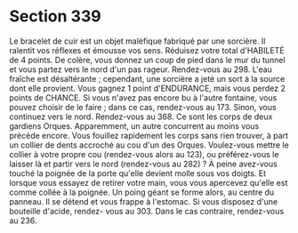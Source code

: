 # Section 339

Le bracelet de cuir est un objet maléfique fabriqué par une sorcière. Il ralentit vos
réflexes et émousse vos sens. Réduisez votre total d'HABILETÉ de 4 points. De colère, vous
donnez un coup de pied dans le mur du tunnel et vous partez vers le nord d'un pas rageur.
Rendez-vous au 298.
L'eau fraîche est désaltérante ; cependant, une sorcière a jeté un sort à la source dont elle
provient. Vous gagnez 1 point d'ENDURANCE, mais vous perdez 2 points de CHANCE.
Si vous n'avez pas encore bu à l'autre fontaine, vous pouvez choisir de le faire ; dans ce
cas, rendez-vous au 173. Sinon, vous continuez vers le nord. Rendez-vous au 368.
Ce sont les corps de deux gardiens Orques. Apparemment, un autre concurrent au moins
vous précède encore. Vous fouillez rapidement les corps sans rien trouver, à part un
collier de dents accroché au cou d'un des Orques. Voulez-vous mettre le collier à votre
propre cou (rendez-vous alors au 123), ou préférez-vous le laisser là et partir vers le nord
(rendez-vous au 282) ?
À peine avez-vous touché la poignée de la porte qu'elle devient molle sous vos doigts. Et
lorsque vous essayez de retirer votre main, vous vous apercevez qu'elle est comme collée
à la poignée. Un poing géant se forme alors, au centre du panneau.
Il se détend et vous frappe à l'estomac. Si vous disposez d'une bouteille d'acide, rendez-
vous au 303. Dans le cas contraire, rendez-vous au 236.